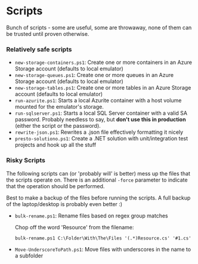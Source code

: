 # Scripts

Bunch of scripts - some are useful, some are throwaway, none of them can be trusted until proven otherwise.

### Relatively safe scripts

- `new-storage-containers.ps1`: Create one or more containers in an Azure Storage account (defaults to local emulator)
- `new-storage-queues.ps1`: Create one or more queues in an Azure Storage account (defaults to local emulator)
- `new-storage-tables.ps1`: Create one or more tables in an Azure Storage account (defaults to local emulator)
- `run-azurite.ps1`: Starts a local Azurite container with a host volume mounted for the emulator's storage.
- `run-sqlserver.ps1`: Starts a local SQL Server container with a valid SA password. Probably needless to say, but **don't use this in production** (either the script or the password).
- `rewrite-json.ps1`: Rewrites a .json file effectively formatting it nicely
- `presto-solutiono.ps1`: Create a .NET solution with unit/integration test projects and hook up all the stuff

### Risky Scripts

The following scripts can (or 'probably will' is better) mess up the files that the scripts operate on. There is an additional `-force` parameter to indicate that the operation should be performed.

Best to make a backup of the files before running the scripts. A full backup of the laptop/desktop is probably even better :)

- `bulk-rename.ps1`: Rename files based on regex group matches

  Chop off the word 'Resource' from the filename:

  `bulk-rename.ps1 C:\Folder\With\The\Files '(.*)Resource.cs' '#1.cs'`

- `Move-UnderscoreToPath.ps1`: Move files with underscores in the name to a subfolder
